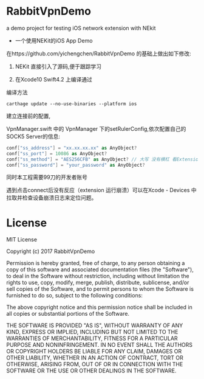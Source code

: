 # RabbitVpnDemo
a demo project for testing iOS network extension with NEkit
- 一个使用NEKit的iOS App Demo

在https://github.com/yichengchen/RabbitVpnDemo 的基础上做出如下修改:

1. NEKit 直接引入了源码,便于跟踪学习

2. 在Xcode10 Swift4.2 上编译通过


编译方法 
```
carthage update --no-use-binaries --platform ios
```

建立连接前的配置,

VpnManager.swift 中的 VpnManager 下的setRulerConfig,依次配置自己的SOCK5 Server的信息:

```swift
conf["ss_address"] = "xx.xx.xx.xx" as AnyObject?
conf["ss_port"] = 10086 as AnyObject?
conf["ss_method"] = "AES256CFB" as AnyObject? // 大写 没有横杠 看Extension中的枚举类设定 否则引发fatal error
conf["ss_password"] = "your_password" as AnyObject?
```



同时本工程需要99刀的开发者账号

遇到点击connect后没有反应（extension 运行崩溃）可以在Xcode - Devices 中拉取并检查设备崩溃日志来定位问题。


# License
MIT License

Copyright (c) 2017 RabbitVpnDemo

Permission is hereby granted, free of charge, to any person obtaining a copy
of this software and associated documentation files (the "Software"), to deal
in the Software without restriction, including without limitation the rights
to use, copy, modify, merge, publish, distribute, sublicense, and/or sell
copies of the Software, and to permit persons to whom the Software is
furnished to do so, subject to the following conditions:

The above copyright notice and this permission notice shall be included in all
copies or substantial portions of the Software.

THE SOFTWARE IS PROVIDED "AS IS", WITHOUT WARRANTY OF ANY KIND, EXPRESS OR
IMPLIED, INCLUDING BUT NOT LIMITED TO THE WARRANTIES OF MERCHANTABILITY,
FITNESS FOR A PARTICULAR PURPOSE AND NONINFRINGEMENT. IN NO EVENT SHALL THE
AUTHORS OR COPYRIGHT HOLDERS BE LIABLE FOR ANY CLAIM, DAMAGES OR OTHER
LIABILITY, WHETHER IN AN ACTION OF CONTRACT, TORT OR OTHERWISE, ARISING FROM,
OUT OF OR IN CONNECTION WITH THE SOFTWARE OR THE USE OR OTHER DEALINGS IN THE
SOFTWARE.

